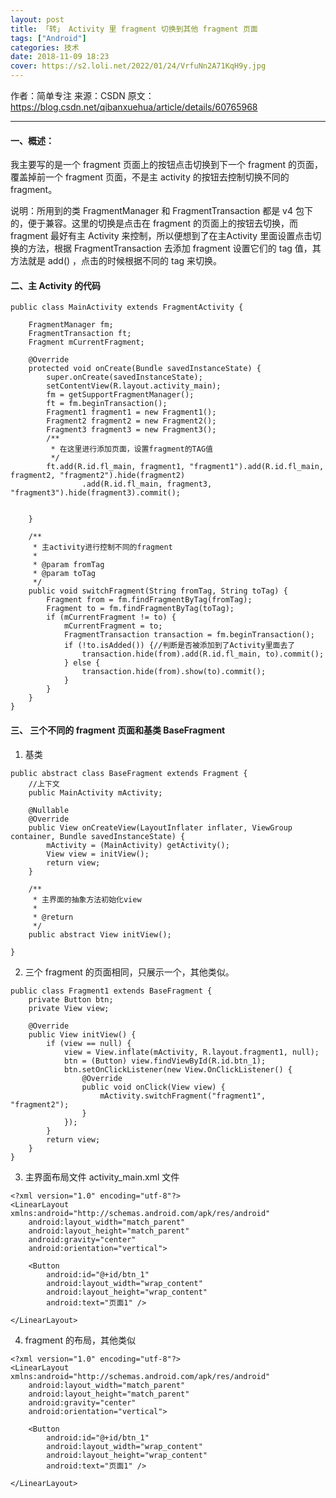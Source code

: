 ```yaml
---
layout: post
title: 「转」 Activity 里 fragment 切换到其他 fragment 页面
tags: ["Android"]
categories: 技术
date: 2018-11-09 18:23
cover: https://s2.loli.net/2022/01/24/VrfuNn2A71KqH9y.jpg
---
```


作者：简单专注 
来源：CSDN 
原文：https://blog.csdn.net/qibanxuehua/article/details/60765968

---

#### 一、概述：

我主要写的是一个 fragment 页面上的按钮点击切换到下一个 fragment 的页面，覆盖掉前一个 fragment 页面，不是主 activity 的按钮去控制切换不同的 fragment。

说明：所用到的类 FragmentManager 和 FragmentTransaction 都是 v4 包下的，便于兼容。这里的切换是点击在 fragment 的页面上的按钮去切换，而 fragment 最好有主 Activity 来控制，所以便想到了在主Activity 里面设置点击切换的方法，根据 FragmentTransaction 去添加 fragment 设置它们的 tag 值，其方法就是 add() ，点击的时候根据不同的 tag 来切换。

#### 二、主 Activity 的代码

```
public class MainActivity extends FragmentActivity {

    FragmentManager fm;
    FragmentTransaction ft;
    Fragment mCurrentFragment;

    @Override
    protected void onCreate(Bundle savedInstanceState) {
        super.onCreate(savedInstanceState);
        setContentView(R.layout.activity_main);
        fm = getSupportFragmentManager();
        ft = fm.beginTransaction();
        Fragment1 fragment1 = new Fragment1();
        Fragment2 fragment2 = new Fragment2();
        Fragment3 fragment3 = new Fragment3();
        /**
         * 在这里进行添加页面，设置fragment的TAG值
         */
        ft.add(R.id.fl_main, fragment1, "fragment1").add(R.id.fl_main, fragment2, "fragment2").hide(fragment2)
                .add(R.id.fl_main, fragment3, "fragment3").hide(fragment3).commit();


    }

    /**
     * 主activity进行控制不同的fragment
     *
     * @param fromTag
     * @param toTag
     */
    public void switchFragment(String fromTag, String toTag) {
        Fragment from = fm.findFragmentByTag(fromTag);
        Fragment to = fm.findFragmentByTag(toTag);
        if (mCurrentFragment != to) {
            mCurrentFragment = to;
            FragmentTransaction transaction = fm.beginTransaction();
            if (!to.isAdded()) {//判断是否被添加到了Activity里面去了
                transaction.hide(from).add(R.id.fl_main, to).commit();
            } else {
                transaction.hide(from).show(to).commit();
            }
        }
    }
}
```

#### 三、 三个不同的 fragment 页面和基类 BaseFragment

1. 基类

```
public abstract class BaseFragment extends Fragment {
    //上下文
    public MainActivity mActivity;

    @Nullable
    @Override
    public View onCreateView(LayoutInflater inflater, ViewGroup container, Bundle savedInstanceState) {
        mActivity = (MainActivity) getActivity();
        View view = initView();
        return view;
    }

    /**
     * 主界面的抽象方法初始化view
     *
     * @return
     */
    public abstract View initView();

}
```

2. 三个 fragment 的页面相同，只展示一个，其他类似。

```
public class Fragment1 extends BaseFragment {
    private Button btn;
    private View view;

    @Override
    public View initView() {
        if (view == null) {
            view = View.inflate(mActivity, R.layout.fragment1, null);
            btn = (Button) view.findViewById(R.id.btn_1);
            btn.setOnClickListener(new View.OnClickListener() {
                @Override
                public void onClick(View view) {
                    mActivity.switchFragment("fragment1", "fragment2");
                }
            });
        }
        return view;
    }
}
```

3. 主界面布局文件 activity_main.xml 文件

```
<?xml version="1.0" encoding="utf-8"?>
<LinearLayout xmlns:android="http://schemas.android.com/apk/res/android"
    android:layout_width="match_parent"
    android:layout_height="match_parent"
    android:gravity="center"
    android:orientation="vertical">

    <Button
        android:id="@+id/btn_1"
        android:layout_width="wrap_content"
        android:layout_height="wrap_content"
        android:text="页面1" />

</LinearLayout>
```

4. fragment 的布局，其他类似

```
<?xml version="1.0" encoding="utf-8"?>
<LinearLayout xmlns:android="http://schemas.android.com/apk/res/android"
    android:layout_width="match_parent"
    android:layout_height="match_parent"
    android:gravity="center"
    android:orientation="vertical">

    <Button
        android:id="@+id/btn_1"
        android:layout_width="wrap_content"
        android:layout_height="wrap_content"
        android:text="页面1" />

</LinearLayout>
```

